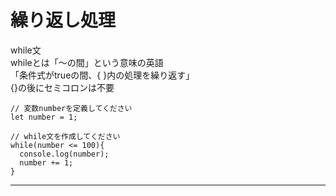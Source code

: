 # 繰り返し処理
while文  
whileとは「～の間」という意味の英語  
「条件式がtrueの間、{ }内の処理を繰り返す」  
{}の後にセミコロンは不要  
```
// 変数numberを定義してください
let number = 1;

// while文を作成してください
while(number <= 100){
  console.log(number);
  number += 1;
}
```
***
